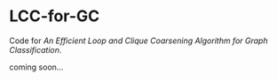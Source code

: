 # LCC-for-GC
Code for *An Efficient Loop and Clique Coarsening Algorithm for Graph Classification*.

coming soon...
